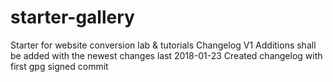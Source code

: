 # starter-gallery
Starter for website conversion lab & tutorials
Changelog V1
Additions shall be added with the newest changes last
2018-01-23 Created changelog with first gpg signed commit


